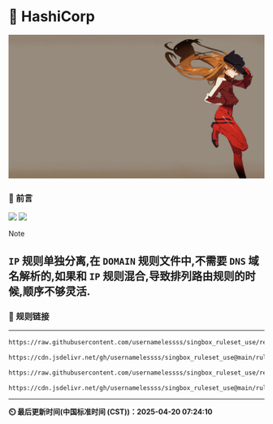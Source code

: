 
# 🧸 HashiCorp
![](https://raw.githubusercontent.com/usernamelessss/picture-bed/main/images/202504042256831.jpg)
### 📣 前言
![](https://shields.io/badge/-移除重复规则-ff69b4) ![](https://shields.io/badge/-IP&nbsp;规则单独存放不与&nbsp;DOMAIN&nbsp;等混合-green)
> [!NOTE]
**`IP` 规则单独分离,在 `DOMAIN` 规则文件中,不需要 `DNS` 域名解析的,如果和 `IP` 规则混合,导致排列路由规则的时候,顺序不够灵活.**
---

###  🔗 规则链接
---

```url
https://raw.githubusercontent.com/usernamelessss/singbox_ruleset_use/refs/heads/main/rule/HashiCorp/HashiCorp_No_IP.json
```

```url
https://cdn.jsdelivr.net/gh/usernamelessss/singbox_ruleset_use@main/rule/HashiCorp/HashiCorp_No_IP.json
```

```url
https://raw.githubusercontent.com/usernamelessss/singbox_ruleset_use/refs/heads/main/rule/HashiCorp/HashiCorp_No_IP.srs
```

```url
https://cdn.jsdelivr.net/gh/usernamelessss/singbox_ruleset_use@main/rule/HashiCorp/HashiCorp_No_IP.srs
```

---
**⏲️ 最后更新时间(中国标准时间 (CST))：2025-04-20 07:24:10**